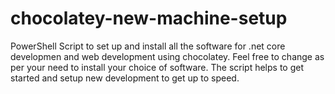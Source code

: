 # chocolatey-new-machine-setup
PowerShell Script to set up and install all the software for .net core developmen and web development using chocolatey. Feel free to change
 as per your need to install your choice of software. The script helps to get started and setup new development to get up to speed.
